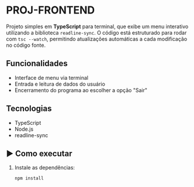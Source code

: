 # PROJ-FRONTEND

Projeto simples em **TypeScript** para terminal, que exibe um menu interativo utilizando a biblioteca `readline-sync`. O código está estruturado para rodar com `tsc --watch`, permitindo atualizações automáticas a cada modificação no código fonte.

## Funcionalidades

- Interface de menu via terminal
- Entrada e leitura de dados do usuário
- Encerramento do programa ao escolher a opção "Sair"

## Tecnologias

- TypeScript
- Node.js
- readline-sync

## ▶️ Como executar

1. Instale as dependências:

   ```bash
   npm install